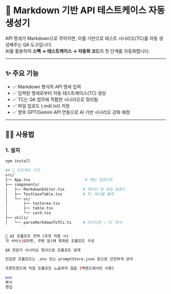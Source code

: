 # 🧪 Markdown 기반 API 테스트케이스 자동 생성기

API 명세가 Markdown으로 주어지면, 이를 기반으로 테스트 시나리오(TC)를 자동 생성해주는 QA 도구입니다.  
AI를 활용하여 **스펙 → 테스트케이스 → 자동화 코드**의 첫 단계를 자동화합니다.

---

## ✨ 주요 기능

- ✅ Markdown 형식의 API 명세 입력
- ✅ 입력된 명세로부터 자동 테스트케이스(TC) 생성
- ✅ TC는 QA 업무에 적합한 시나리오로 정리됨
- ✅ 파일 업로드 (.md/.txt) 지원
- ✅ 향후 GPT/Gemini API 연동으로 AI 기반 시나리오 강화 예정

---

## 🧑‍💻 사용법

### 1. 설치
```bash
npm install

## 📁 프로젝트 구조
src/
├── App.tsx                        # 메인 컴포넌트
├── components/
│   ├── MarkdownEditor.tsx        # 에디터 및 파일 업로드
│   ├── TestCaseTable.tsx         # TC 테이블 출력
│   └── ui/
│       ├── textarea.tsx
│       ├── table.tsx
│       └── card.tsx
├── utils/
│   └── parseMarkdownToTCs.ts     # 마크다운 → TC 파서


🧠 AI 프롬프트 전략 (추후 적용 시)
각 서비스(G마켓, 쿠팡 등)에 특화된 프롬프트 구성

QA 전문가 시나리오 형식으로 프롬프트 설계

민감한 프롬프트는 .env 또는 promptStore.json 등으로 안전하게 관리

프론트엔드에 직접 프롬프트 노출하지 않음 (백엔드에서만 사용)

env
복사
편집

